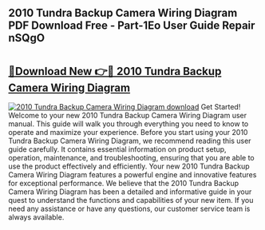 ## 2010 Tundra Backup Camera Wiring Diagram PDF Download Free - Part-1Eo User Guide Repair nSQgO

# <h2><a href="http://dfk9rcr.blite.top/?on=2010+Tundra+Backup+Camera+Wiring+Diagram">🔗Download New 👉🔴 2010 Tundra Backup Camera Wiring Diagram</a></h2>

[![2010 Tundra Backup Camera Wiring Diagram download](https://i.imgur.com/lujVjoI.png)](http://dfk9rcr.blite.top/?on=2010+Tundra+Backup+Camera+Wiring+Diagram)
Get Started! Welcome to your new 2010 Tundra Backup Camera Wiring Diagram user manual. This guide will walk you through everything you need to know to operate and maximize your experience. Before you start using your 2010 Tundra Backup Camera Wiring Diagram, we recommend reading this user guide carefully. It contains essential information on product setup, operation, maintenance, and troubleshooting, ensuring that you are able to use the product effectively and efficiently. Your new 2010 Tundra Backup Camera Wiring Diagram features a powerful engine and innovative features for exceptional performance. We believe that the 2010 Tundra Backup Camera Wiring Diagram has been a detailed and informative guide in your quest to understand the functions and capabilities of your new item. If you need any assistance or have any questions, our customer service team is always available.
